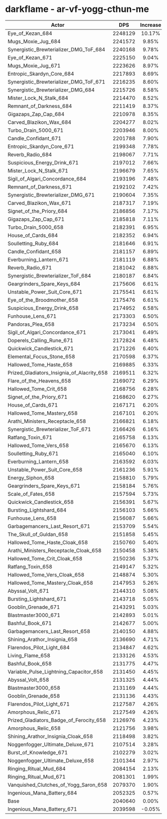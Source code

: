 # darkflame - ar-vf-yogg-cthun-me
| Actor | DPS | Increase |
|---|:---:|:---:|
|Eye_of_Kezan_684|2248129|10.17%|
|Mugs_Moxie_Jug_684|2241572|9.85%|
|Synergistic_Brewterializer_DMG_ToF_684|2240168|9.78%|
|Eye_of_Kezan_671|2225150|9.04%|
|Mugs_Moxie_Jug_671|2223626|8.97%|
|Entropic_Skardyn_Core_684|2217893|8.69%|
|Synergistic_Brewterializer_DMG_ToF_671|2216235|8.60%|
|Synergistic_Brewterializer_DMG_684|2215726|8.58%|
|Mister_Lock_N_Stalk_684|2214470|8.52%|
|Remnant_of_Darkness_684|2211419|8.37%|
|Gigazaps_Zap_Cap_684|2210978|8.35%|
|Carved_Blazikon_Wax_684|2204277|8.02%|
|Turbo_Drain_5000_671|2203946|8.00%|
|Candle_Confidant_671|2201788|7.90%|
|Entropic_Skardyn_Core_671|2199348|7.78%|
|Reverb_Radio_684|2198067|7.71%|
|Suspicious_Energy_Drink_671|2197012|7.66%|
|Mister_Lock_N_Stalk_671|2196679|7.65%|
|Sigil_of_Algari_Concordance_684|2193196|7.48%|
|Remnant_of_Darkness_671|2192102|7.42%|
|Synergistic_Brewterializer_DMG_671|2190604|7.35%|
|Carved_Blazikon_Wax_671|2187317|7.19%|
|Signet_of_the_Priory_684|2186856|7.17%|
|Gigazaps_Zap_Cap_671|2185818|7.11%|
|Turbo_Drain_5000_658|2182391|6.95%|
|House_of_Cards_684|2182352|6.94%|
|Soulletting_Ruby_684|2181646|6.91%|
|Candle_Confidant_658|2181157|6.89%|
|Everburning_Lantern_671|2181119|6.88%|
|Reverb_Radio_671|2181042|6.88%|
|Synergistic_Brewterializer_ToF_684|2180187|6.84%|
|Geargrinders_Spare_Keys_684|2175606|6.61%|
|Unstable_Power_Suit_Core_671|2175541|6.61%|
|Eye_of_the_Broodmother_658|2175476|6.61%|
|Suspicious_Energy_Drink_658|2174952|6.58%|
|Funhouse_Lens_671|2173303|6.50%|
|Pandoras_Plea_658|2173234|6.50%|
|Sigil_of_Algari_Concordance_671|2173041|6.49%|
|Doperels_Calling_Rune_671|2172824|6.48%|
|Quickwick_Candlestick_671|2171226|6.40%|
|Elemental_Focus_Stone_658|2170598|6.37%|
|Hallowed_Tome_Haste_658|2169885|6.33%|
|Prized_Gladiators_Insignia_of_Alacrity_658|2169511|6.32%|
|Flare_of_the_Heavens_658|2169072|6.29%|
|Hallowed_Tome_Crit_658|2168756|6.28%|
|Signet_of_the_Priory_671|2168620|6.27%|
|House_of_Cards_671|2167171|6.20%|
|Hallowed_Tome_Mastery_658|2167101|6.20%|
|Arathi_Ministers_Receptacle_658|2166821|6.18%|
|Synergistic_Brewterializer_ToF_671|2166426|6.16%|
|Ratfang_Toxin_671|2165758|6.13%|
|Hallowed_Tome_Vers_658|2165670|6.13%|
|Soulletting_Ruby_671|2165040|6.10%|
|Everburning_Lantern_658|2163592|6.03%|
|Unstable_Power_Suit_Core_658|2161236|5.91%|
|Energy_Siphon_658|2158810|5.79%|
|Geargrinders_Spare_Keys_671|2158184|5.76%|
|Scale_of_Fates_658|2157594|5.73%|
|Quickwick_Candlestick_658|2156391|5.67%|
|Bursting_Lightshard_684|2156103|5.66%|
|Funhouse_Lens_658|2156087|5.66%|
|Garbagemancers_Last_Resort_671|2153709|5.54%|
|The_Skull_of_Guldan_658|2151858|5.45%|
|Hallowed_Tome_Haste_Cloak_658|2150760|5.40%|
|Arathi_Ministers_Receptacle_Cloak_658|2150458|5.38%|
|Hallowed_Tome_Crit_Cloak_658|2150236|5.37%|
|Ratfang_Toxin_658|2149147|5.32%|
|Hallowed_Tome_Vers_Cloak_658|2148874|5.30%|
|Hallowed_Tome_Mastery_Cloak_658|2147953|5.26%|
|Abyssal_Volt_671|2144310|5.08%|
|Bursting_Lightshard_671|2143718|5.05%|
|Gooblin_Grenade_671|2143291|5.03%|
|Blastmaster3000_671|2142893|5.01%|
|Bashful_Book_671|2142677|5.00%|
|Garbagemancers_Last_Resort_658|2140150|4.88%|
|Shining_Arathor_Insignia_658|2136690|4.71%|
|Flarendos_Pilot_Light_684|2134847|4.62%|
|Living_Flame_658|2133126|4.53%|
|Bashful_Book_658|2131775|4.47%|
|Variable_Pulse_Lightning_Capacitor_658|2131450|4.45%|
|Abyssal_Volt_658|2131325|4.44%|
|Blastmaster3000_658|2131169|4.44%|
|Gooblin_Grenade_658|2131136|4.43%|
|Flarendos_Pilot_Light_671|2127587|4.26%|
|Amorphous_Relic_671|2127549|4.26%|
|Prized_Gladiators_Badge_of_Ferocity_658|2126976|4.23%|
|Amorphous_Relic_658|2121756|3.98%|
|Shining_Arathor_Insignia_Cloak_658|2118498|3.82%|
|Noggenfogger_Ultimate_Deluxe_671|2107514|3.28%|
|Burst_of_Knowledge_671|2102279|3.02%|
|Noggenfogger_Ultimate_Deluxe_658|2101344|2.97%|
|Ringing_Ritual_Mud_684|2084154|2.13%|
|Ringing_Ritual_Mud_671|2081301|1.99%|
|Vanquished_Clutches_of_Yogg_Saron_658|2079370|1.90%|
|Ingenious_Mana_Battery_684|2052325|0.57%|
|Base|2040640|0.00%|
|Ingenious_Mana_Battery_671|2039598|-0.05%|
